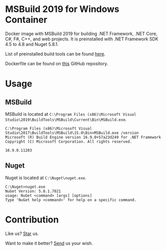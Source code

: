 # MSBuild 2019 for Windows Container

Docker image with MSBuild 2019 for building .NET Framework, .NET Core, C#, F#, C++, and web projects. It is preinstalled with .NET Framework SDK 4.5 to 4.8 and Nuget 5.8.1.

List of preinstalled build tools can be found [here](https://docs.microsoft.com/en-us/visualstudio/install/workload-component-id-vs-build-tools).

Dockerfile can be found on [this](https://github.com/dedo1911/docker-msbuild/tree/master) GitHub repository.

# Usage

## MSBuild

MSBuild is located at `C:\Program Files (x86)\Microsoft Visual Studio\2019\BuildTools\MSBuild\Current\Bin\MSBuild.exe`.

```
C:\Program Files (x86)\Microsoft Visual Studio\2017\BuildTools\MSBuild\15.0\Bin>MSBuild.exe /version
Microsoft (R) Build Engine version 16.9.0+57a23d249 for .NET Framework
Copyright (C) Microsoft Corporation. All rights reserved.

16.9.0.11203
```

## Nuget

Nuget is located at `C:\Nuget\nuget.exe`.

```
C:\Nuget>nuget.exe
NuGet Version: 5.8.1.7021
usage: NuGet <command> [args] [options]
Type 'NuGet help <command>' for help on a specific command.
```

# Contribution

Like us? [Star](https://github.com/dedo1911/docker-msbuild/stargazers/) us.

Want to make it better? [Send](https://github.com/dedo1911/docker-msbuild/issues/) us your wish.
